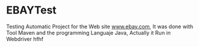 # EBAYTest
Testing Automatic Project for  the Web site www.ebay.com, It was done with Tool Maven and the programming Languaje Java, Actually  it Run  in Webdriver hfhf
